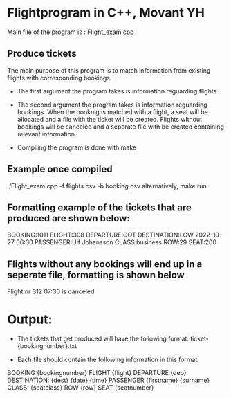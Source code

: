 # Flightprogram in C++, Movant YH

Main file of the program is : Flight_exam.cpp

## Produce tickets

The main purpose of this program is to match information from existing flights with corresponding bookings.
* The first argument the program takes is information reguarding flights.
* The second argument the program takes is information reguarding bookings.
When the booknig is matched with a flight, a seat will be allocated and a file with the ticket will be created.
Flights without bookings will be canceled and a seperate file with be created containing relevant information.

* Compiling the program is done with make

## Example once compiled
./Flight_exam.cpp -f flights.csv -b booking.csv alternatively, make run.

## Formatting example of the tickets that are produced are shown below:

BOOKING:1011
FLIGHT:308
DEPARTURE:GOT
DESTINATION:LGW 2022-10-27 06:30
PASSENGER:Ulf Johansson
CLASS:business
ROW:29    SEAT:200

## Flights without any bookings will end up in a seperate file, formatting is shown below
Flight nr 312 07:30 is canceled

# Output:

* The tickets that get produced will have the following format:
ticket-{bookingnumber}.txt

* Each file should contain the following information in this format:

BOOKING:{bookingnumber} 
FLIGHT:{flight} DEPARTURE:{dep} DESTINATION: {dest} {date} {time}
PASSENGER {firstname} {surname}
CLASS: {seatclass}
ROW {row} SEAT {seatnumber}


